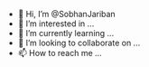 - 👋 Hi, I’m @SobhanJariban
- 👀 I’m interested in ...
- 🌱 I’m currently learning ...
- 💞️ I’m looking to collaborate on ...
- 📫 How to reach me ...

<!---
SobhanJariban/SobhanJariban is a ✨ special ✨ repository because its `README.md` (this file) appears on your GitHub profile.
You can click the Preview link to take a look at your changes.
--->
